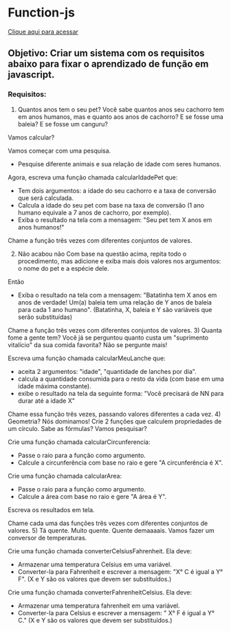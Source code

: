 # Function-js

[Clique aqui para acessar](https://lucasfranca0.github.io/Function-js/)

## Objetivo: Criar um sistema com os requisitos abaixo para fixar o aprendizado de função em javascript. 

### Requisitos: 

1) Quantos anos tem o seu pet?
Você sabe quantos anos seu cachorro tem em anos humanos, mas e quanto aos anos de cachorro? 
E se fosse uma baleia? 
E se fosse um canguru? 

Vamos calcular?

Vamos começar com uma pesquisa. 
- Pesquise diferente animais e sua relação de idade com seres humanos. 

Agora, escreva uma função chamada calcularIdadePet que:
- Tem dois argumentos: a idade do seu cachorro e a taxa de conversão que será calculada.
- Calcula a idade do seu pet com base na taxa de conversão (1 ano humano equivale a 7 anos de cachorro, por exemplo).
- Exiba o resultado na tela com a mensagem: "Seu pet tem X anos em anos humanos!"

Chame a função três vezes com diferentes conjuntos de valores.

2) Não acabou não
Com base na questão acima, repita todo o procedimento, mas adicione e exiba mais dois valores nos argumentos: o nome do pet e a espécie dele. 

Então
- Exiba o resultado na tela com a mensagem: "Batatinha tem X anos em anos de verdade! Um(a) baleia tem uma relação de Y anos de baleia para cada 1 ano humano". (Batatinha, X, baleia e Y são variáveis que serão substituídas)

Chame a função três vezes com diferentes conjuntos de valores.
3) Quanta fome a gente tem?
Você já se perguntou quanto custa um "suprimento vitalício" da sua comida favorita? 
Não se pergunte mais!

Escreva uma função chamada calcularMeuLanche que:
- aceita 2 argumentos: "idade", "quantidade de lanches por dia".
- calcula a quantidade consumida para o resto da vida (com base em uma idade máxima constante).
- exibe o resultado na tela da seguinte forma: "Você precisará de NN para durar até a idade X"

Chame essa função três vezes, passando valores diferentes a cada vez.
4) Geometria? Nós dominamos!
Crie 2 funções que calculem propriedades de um círculo. 
Sabe as fórmulas? Vamos pesquisar? 

Crie uma função chamada calcularCircunferencia:
- Passe o raio para a função como argumento.
- Calcule a circunferência com base no raio e gere "A circunferência é X".

Crie uma função chamada calcularArea:
- Passe o raio para a função como argumento.
- Calcule a área com base no raio e gere "A área é Y".

Escreva os resultados em tela. 

Chame cada uma  das funções três vezes com diferentes conjuntos de valores.
5) Tá quente. Muito quente. Quente demaaaais.
Vamos fazer um conversor de temperaturas.

Crie uma função chamada converterCelsiusFahrenheit. 
Ela deve:
- Armazenar uma temperatura Celsius em uma variável.
- Converter-la para  Fahrenheit e escrever a mensagem: "X° C é igual a Y° F". (X e Y são os valores que devem ser substituídos.) 

Crie uma função chamada converterFahrenheitCelsius. 
Ela deve: 
- Armazenar uma temperatura fahrenheit em uma variável.
- Converter-la para Celsius e escrever a mensagem:  " X° F é igual a Y° C." (X e Y são os valores que devem ser substituídos.) 
